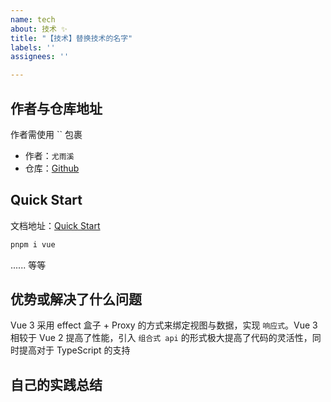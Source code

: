 ```yaml
---
name: tech
about: 技术 ✨
title: "【技术】替换技术的名字"
labels: ''
assignees: ''

---
```


## 作者与仓库地址

作者需使用 \`\` 包裹

- 作者：`尤雨溪`
- 仓库：[Github](https://github.com/vuejs/core)

## Quick Start

<!-- 替换你的内容 -->

文档地址：[Quick Start](https://vuejs.org/guide/quick-start.html#with-build-tools)

```bash
pnpm i vue
```
...... 等等

## 优势或解决了什么问题

Vue 3 采用 effect 盒子 + Proxy 的方式来绑定视图与数据，实现 `响应式`。Vue 3 相较于 Vue 2 提高了性能，引入 `组合式 api` 的形式极大提高了代码的灵活性，同时提高对于 TypeScript 的支持

## 自己的实践总结

<!-- 如果存在的话 -->
